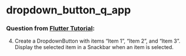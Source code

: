 # dropdown_button_q_app

### Question from [Flutter Tutorial](https://flutter-tutorial.net/buttons-in-flutter/questions-for-practice-5/):
4. Create a DropdownButton with items “Item 1”, “Item 2”, and “Item 3”. Display the selected item in a Snackbar when an item is selected.
